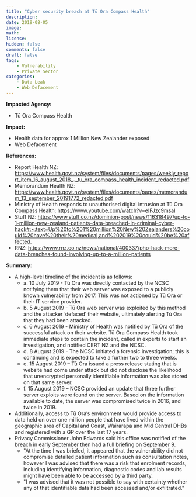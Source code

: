 ```yaml
---
title: "Cyber security breach at Tū Ora Compass Health"
description: 
date: 2019-08-05
image: 
math: 
license: 
hidden: false
comments: false
draft: false
tags: 
    - Vulnerability
    - Private Sector
categories:
    - Data Leak
    - Web Defacement
---
```

**Impacted Agency:**
* Tū Ora Compass Health

**Impact:**
* Health data for approx 1 Million New Zealander exposed
* Web Defacement

**References:**
* Report Health NZ: https://www.health.govt.nz/system/files/documents/pages/weekly_report_item_16_august_2018_-_tu_ora_compass_health_incident_redacted.pdf
* Memorandum Health NZ: https://www.health.govt.nz/system/files/documents/pages/memorandum_13_september_20191772_redacted.pdf 
* Ministry of Health responds to unauthorised digital intrusion at Tū Ora Compass Health: https://www.youtube.com/watch?v=eIFJzc9msaI
* Stuff NZ: https://www.stuff.co.nz/dominion-post/news/116318497/up-to-1-million-new-zealand-patients-data-breached-in-criminal-cyber-hack#:~:text=Up%20to%201%20million%20New%20Zealanders%20could%20have%20their%20medical,and%202019%20could%20be%20affected.
* RNZ: https://www.rnz.co.nz/news/national/400337/pho-hack-more-data-breaches-found-involving-up-to-a-million-patients

**Summary:**
* A high-level timeline of the incident is as follows:
  * a. 10 July 2019 - Tū Ora was directly contacted by the NCSC notifying them that their web server was exposed to a publicly known vulnerability from 2017. This was not actioned by Tū Ora or their IT service provider.
  * b. 5 August 2019 - Tū Ora web server was exploited by this method and the attacker ‘defaced’ their website, ultimately alerting Tū Ora that they had been attacked.
  * c. 6 August 2019 - Ministry of Health was notified by Tū Ora of the successful attack on their website. Tū Ora Compass Health took immediate steps to contain the incident, called in experts to start an investigation, and notified CERT NZ and the NCSC.
  * d. 8 August 2019 - The NCSC initiated a forensic investigation; this is continuing and is expected to take a further two to three weeks.
  * e. 15 August 2019 – Tū Ora issued a press release stating that is website had come under attack but did not disclose the likelihood that unencrypted personally identifiable information was also stored on that same server.
  * f. 15 August 2019 – NCSC provided an update that three further server exploits were found on the server. Based on the information available to date, the server was compromised twice in 2016, and twice in 2019.
* Additionally, access to Tū Ora’s environment would provide access to data held on over one million people that have lived within the geographic area of Capital and Coast, Wairarapa and Mid Central DHBs and registered with a GP over the last 17 years.
* Privacy Commissioner John Edwards said his office was notified of the breach in early September then had a full briefing on September 9.
  * "At the time I was briefed, it appeared that the vulnerability did not compromise detailed patient information such as consultation notes, however I was advised that there was a risk that enrolment records, including identifying information, diagnostic codes and lab results might have been able to be accessed by a third party.
  * "I was advised that it was not possible to say with certainty whether any of that identifiable data had been accessed and/or exfiltrated." 